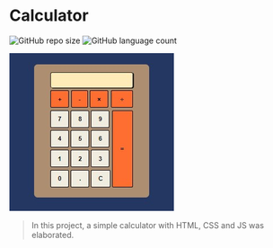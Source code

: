 # Calculator

![GitHub repo size](https://img.shields.io/github/repo-size/steep2007/calculator?style=for-the-badge)
![GitHub language count](https://img.shields.io/github/languages/count/steep2007/calculator?style=for-the-badge)


<img src="img/calculator.jpg" alt="image of calculator">

> In this project, a simple calculator with HTML, CSS and JS was elaborated.

